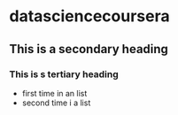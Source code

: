 datasciencecoursera
===================
## This is a secondary heading
### This is s tertiary heading
* first time in an list
* second time i a list
